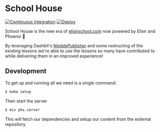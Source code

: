 # School House

[![Continuous Integration](https://github.com/elixirschool/school_house/actions/workflows/ci.yml/badge.svg)](https://github.com/elixirschool/school_house/actions/workflows/ci.yml) [![Deploy](https://github.com/elixirschool/school_house/actions/workflows/deploy.yml/badge.svg)](https://github.com/elixirschool/school_house/actions/workflows/deploy.yml)

School House is the new era of [elixirschool.com](https://elixirschool.com) now powered by Elixir and Phoenix :tada:

By leveraging Dashbit's [NimblePublisher](https://github.com/dashbitco/nimble_publisher) and some restructing of the existing lessons we're able to use the lessons so many have contributed to while delivering them in an improved experience!

## Development

To get up and running all we need is a single command:

```elixir
$ make setup
```

Then start the server

```elixir
$ mix phx.server
```

This will fetch our dependencies and setup our content from the external repository.
